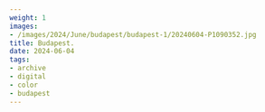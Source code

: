 ```yaml
---
weight: 1
images:
- /images/2024/June/budapest/budapest-1/20240604-P1090352.jpg
title: Budapest.
date: 2024-06-04
tags:
- archive
- digital
- color
- budapest
---
```



